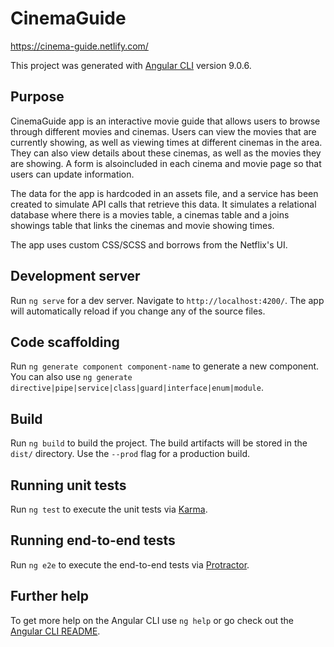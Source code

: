 # CinemaGuide

https://cinema-guide.netlify.com/

This project was generated with [Angular CLI](https://github.com/angular/angular-cli) version 9.0.6.

## Purpose

CinemaGuide app is an interactive movie guide that allows users to browse through different movies and cinemas. Users can view the movies that are currently showing, as well as viewing times at different cinemas in the area. They can also view details about these cinemas, as well as the movies they are showing. A form is alsoincluded in each cinema and movie page so that users can update information.

The data for the app is hardcoded in an assets file, and a service has been created to simulate API calls that retrieve this data. It simulates a relational database where there is a movies table, a cinemas table and a joins showings table that links the cinemas and movie showing times.

The app uses custom CSS/SCSS and borrows from the Netflix's UI.

## Development server

Run `ng serve` for a dev server. Navigate to `http://localhost:4200/`. The app will automatically reload if you change any of the source files.

## Code scaffolding

Run `ng generate component component-name` to generate a new component. You can also use `ng generate directive|pipe|service|class|guard|interface|enum|module`.

## Build

Run `ng build` to build the project. The build artifacts will be stored in the `dist/` directory. Use the `--prod` flag for a production build.

## Running unit tests

Run `ng test` to execute the unit tests via [Karma](https://karma-runner.github.io).

## Running end-to-end tests

Run `ng e2e` to execute the end-to-end tests via [Protractor](http://www.protractortest.org/).

## Further help

To get more help on the Angular CLI use `ng help` or go check out the [Angular CLI README](https://github.com/angular/angular-cli/blob/master/README.md).
